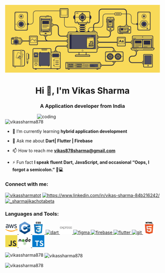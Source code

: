 ![logo](https://github.com/vikassharma878/vikassharma878/blob/main/e36ec678-7984-4cdd-8e4c-a3932772ff8e.gif)

<h1 align="center">Hi 👋, I'm Vikas Sharma</h1>
<h3 align="center">A Application developer from India</h3>
<img align="right" alt= "coding" width="400" src="https://img.freepik.com/free-photo/3d-cartoon-style-character_23-2151034075.jpg?ga=GA1.1.1358123531.1721421120&semt=ais_user">

<p align="left"> <img src="https://komarev.com/ghpvc/?username=vikassharma878&label=Profile%20views&color=0e75b6&style=flat" alt="vikassharma878" /> </p>

- 🌱 I’m currently learning **hybrid application development**

- 💬 Ask me about **Dart| Flutter | Firebase**

- 📫 How to reach me **vikas878sharma@gmail.com**

- ⚡ Fun fact **I speak fluent Dart, JavaScript, and occasional “Oops, I forgot a semicolon.” 🐍💻**

<h3 align="left">Connect with me:</h3>
<p align="left">
<a href="https://twitter.com/vikassharmatot" target="blank"><img align="center" src="https://raw.githubusercontent.com/rahuldkjain/github-profile-readme-generator/master/src/images/icons/Social/twitter.svg" alt="vikassharmatot" height="30" width="40" /></a>
<a href="https://linkedin.com/in/https://www.linkedin.com/in/vikas-sharma-84b216242/" target="blank"><img align="center" src="https://raw.githubusercontent.com/rahuldkjain/github-profile-readme-generator/master/src/images/icons/Social/linked-in-alt.svg" alt="https://www.linkedin.com/in/vikas-sharma-84b216242/" height="30" width="40" /></a>
<a href="https://instagram.com/_sharmajikachotabeta" target="blank"><img align="center" src="https://raw.githubusercontent.com/rahuldkjain/github-profile-readme-generator/master/src/images/icons/Social/instagram.svg" alt="_sharmajikachotabeta" height="30" width="40" /></a>
</p>

<h3 align="left">Languages and Tools:</h3>
<p align="left"> <a href="https://aws.amazon.com" target="_blank" rel="noreferrer"> <img src="https://raw.githubusercontent.com/devicons/devicon/master/icons/amazonwebservices/amazonwebservices-original-wordmark.svg" alt="aws" width="40" height="40"/> </a> <a href="https://www.w3schools.com/cpp/" target="_blank" rel="noreferrer"> <img src="https://raw.githubusercontent.com/devicons/devicon/master/icons/cplusplus/cplusplus-original.svg" alt="cplusplus" width="40" height="40"/> </a> <a href="https://www.w3schools.com/css/" target="_blank" rel="noreferrer"> <img src="https://raw.githubusercontent.com/devicons/devicon/master/icons/css3/css3-original-wordmark.svg" alt="css3" width="40" height="40"/> </a> <a href="https://dart.dev" target="_blank" rel="noreferrer"> <img src="https://www.vectorlogo.zone/logos/dartlang/dartlang-icon.svg" alt="dart" width="40" height="40"/> </a> <a href="https://expressjs.com" target="_blank" rel="noreferrer"> <img src="https://raw.githubusercontent.com/devicons/devicon/master/icons/express/express-original-wordmark.svg" alt="express" width="40" height="40"/> </a> <a href="https://www.figma.com/" target="_blank" rel="noreferrer"> <img src="https://www.vectorlogo.zone/logos/figma/figma-icon.svg" alt="figma" width="40" height="40"/> </a> <a href="https://firebase.google.com/" target="_blank" rel="noreferrer"> <img src="https://www.vectorlogo.zone/logos/firebase/firebase-icon.svg" alt="firebase" width="40" height="40"/> </a> <a href="https://flutter.dev" target="_blank" rel="noreferrer"> <img src="https://www.vectorlogo.zone/logos/flutterio/flutterio-icon.svg" alt="flutter" width="40" height="40"/> </a> <a href="https://git-scm.com/" target="_blank" rel="noreferrer"> <img src="https://www.vectorlogo.zone/logos/git-scm/git-scm-icon.svg" alt="git" width="40" height="40"/> </a> <a href="https://www.w3.org/html/" target="_blank" rel="noreferrer"> <img src="https://raw.githubusercontent.com/devicons/devicon/master/icons/html5/html5-original-wordmark.svg" alt="html5" width="40" height="40"/> </a> <a href="https://developer.mozilla.org/en-US/docs/Web/JavaScript" target="_blank" rel="noreferrer"> <img src="https://raw.githubusercontent.com/devicons/devicon/master/icons/javascript/javascript-original.svg" alt="javascript" width="40" height="40"/> </a> <a href="https://nodejs.org" target="_blank" rel="noreferrer"> <img src="https://raw.githubusercontent.com/devicons/devicon/master/icons/nodejs/nodejs-original-wordmark.svg" alt="nodejs" width="40" height="40"/> </a> <a href="https://www.typescriptlang.org/" target="_blank" rel="noreferrer"> <img src="https://raw.githubusercontent.com/devicons/devicon/master/icons/typescript/typescript-original.svg" alt="typescript" width="40" height="40"/> </a> </p>

<p><img align="left" src="https://github-readme-stats.vercel.app/api/top-langs?username=vikassharma878&show_icons=true&locale=en&layout=compact" alt="vikassharma878" /></p>

<p>&nbsp;<img align="center" src="https://github-readme-stats.vercel.app/api?username=vikassharma878&show_icons=true&locale=en" alt="vikassharma878" /></p>

<p><img align="center" src="https://github-readme-streak-stats.herokuapp.com/?user=vikassharma878&" alt="vikassharma878" /></p>
